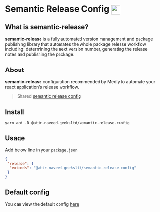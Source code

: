 # Semantic Release Config <img style="vertical-align: middle" height="30" src="https://gblobscdn.gitbook.com/spaces%2F-LGsE7zdvzHI5cG-XV6p%2Favatar.png?alt=media">

## What is semantic-release?

**semantic-release** is a fully automated version management and package publishing library that automates the whole package release workflow including: determining the next version number, generating the release notes and publishing the package.

## About

**semantic-release** configuration recommended by Medly to automate your react application's release workflow.

> Shared [semantic release config](https://semantic-release.gitbook.io/semantic-release/usage/configuration)

## Install

```shell
yarn add -D @atir-naveed-geeksltd/semantic-release-config
```

## Usage

Add below line in your `package.json`

```json
{
 "release": {
  "extends": "@atir-naveed-geeksltd/semantic-release-config"
 }
}
```

## Default config

You can view the default config [here](index.json)
